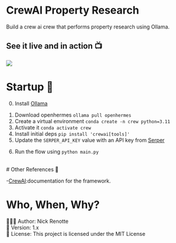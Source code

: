 # CrewAI Property Research

Build a crew ai crew that performs property research using Ollama.

## See it live and in action 📺

<img src="https://i.imgur.com/vcaXbXO.jpeg"/>

# Startup 🚀

0. Install <a href="https://ollama.com/download">Ollama</a></p>
1. Download openhermes `ollama pull openhermes`
2. Create a virtual environment `conda create -n crew python=3.11`
3. Activate it `conda activate crew`
4. Install initial deps `pip install 'crewai[tools]'`
5. Update the `SERPER_API_KEY` value with an API key from <a href="https://serper.dev/api-key">Serper</a></p>
6. Run the flow using `python main.py`

</br>
# Other References 🔗
<p>-<a href="https://github.com/joaomdmoura/crewAI)">CrewAI</a>:documentation for the framework.</p>

# Who, When, Why?

👨🏾‍💻 Author: Nick Renotte <br />
📅 Version: 1.x<br />
📜 License: This project is licensed under the MIT License </br>
